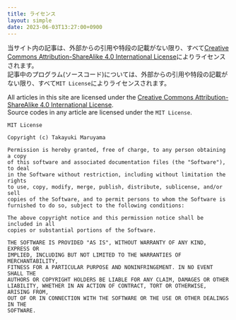 ```yaml
---
title: ライセンス
layout: simple
date: 2023-06-03T13:27:00+0900
---
```


当サイト内の記事は、外部からの引用や特段の記載がない限り、すべて[Creative Commons Attribution-ShareAlike 4.0 International License](https://creativecommons.org/licenses/by-sa/4.0/)によりライセンスされます。  
記事中のプログラム(ソースコード)については、外部からの引用や特段の記載がない限り、すべて`MIT License`によりライセンスされます。

All articles in this site are licensed under the [Creative Commons Attribution-ShareAlike 4.0 International License](https://creativecommons.org/licenses/by-sa/4.0/).  
Source codes in any article are licensed under the `MIT License`.

```
MIT License

Copyright (c) Takayuki Maruyama

Permission is hereby granted, free of charge, to any person obtaining a copy
of this software and associated documentation files (the "Software"), to deal
in the Software without restriction, including without limitation the rights
to use, copy, modify, merge, publish, distribute, sublicense, and/or sell
copies of the Software, and to permit persons to whom the Software is
furnished to do so, subject to the following conditions:

The above copyright notice and this permission notice shall be included in all
copies or substantial portions of the Software.

THE SOFTWARE IS PROVIDED "AS IS", WITHOUT WARRANTY OF ANY KIND, EXPRESS OR
IMPLIED, INCLUDING BUT NOT LIMITED TO THE WARRANTIES OF MERCHANTABILITY,
FITNESS FOR A PARTICULAR PURPOSE AND NONINFRINGEMENT. IN NO EVENT SHALL THE
AUTHORS OR COPYRIGHT HOLDERS BE LIABLE FOR ANY CLAIM, DAMAGES OR OTHER
LIABILITY, WHETHER IN AN ACTION OF CONTRACT, TORT OR OTHERWISE, ARISING FROM,
OUT OF OR IN CONNECTION WITH THE SOFTWARE OR THE USE OR OTHER DEALINGS IN THE
SOFTWARE.
```
